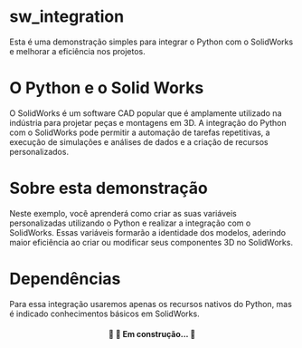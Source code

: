 # sw_integration
Esta é uma demonstração simples para integrar o Python com o SolidWorks e melhorar a eficiência nos projetos.


# O Python e o Solid Works
O SolidWorks é um software CAD popular que é amplamente utilizado na indústria para projetar peças e montagens em 3D. A integração do Python com o SolidWorks pode permitir a automação de tarefas repetitivas, a execução de simulações e análises de dados e a criação de recursos personalizados.


# Sobre esta demonstração
Neste exemplo, você aprenderá como criar as suas variáveis personalizadas utilizando o Python e realizar a integração com o SolidWorks. Essas variáveis formarão a identidade dos modelos, aderindo maior eficiência ao criar ou modificar seus componentes 3D no SolidWorks.


# Dependências
Para essa integração usaremos apenas os recursos nativos do Python, mas é indicado conhecimentos básicos em SolidWorks.


<h4 align="center"> 
	🚧  🚀 Em construção...  🚧
</h4>